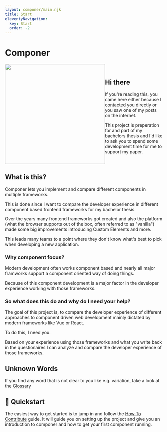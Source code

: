 ```yaml
---
layout: componer/main.njk
title: Start
eleventyNavigation:
  key: Start
  order: -2
---
```


# Componer
<section class="flex-v-center">
<img id="head" src="assets/componer/img/Head.jpg">

<div>

## Hi there

If you're reading this, you came here either because I contacted you directly or you saw one of my posts on the internet.

This project is preperation for and part of my bachelors thesis and I'd like to ask you to spend some development time for me to support my paper.

</div>
</section>

## What is this?

Componer lets you implement and compare different components in multiple frameworks.

This is done since I want to compare the developer experience in different component based frontend frameworks for my bachelor thesis.

Over the years many frontend frameworks got created and also the platform (what the browser supports out of the box, often referred to as "vanilla") made some big improvements introducing Custom Elements and more.

This leads many teams to a point where they don't know what's best to pick when developing a new application.

### Why component focus?

Modern development often works component based and nearly all major framworks support a component oriented way of doing things. 

Because of this component development is a major factor in the developer experience working with those frameworks.

### So what does this do and why do I need your help?

The goal of this project is, to compare the developer experience of different approaches to component driven web development mainly dictated by modern frameworks like Vue or React.

To do this, I need you.

Based on your experience using those frameworks and what you write back in the questionaires I can analyze and compare the developer experience of those frameworks.

## Unknown Words

If you find any word that is not clear to you like e.g. variation, take a look at the [Glossary](/glossary)

## 🚀 Quickstart

The easiest way to get started is to jump in and follow the [How To Contribute](/howToContribute) guide.
It will guide you on setting up the project and give you an introduction to componer and how to get your first component running.

<style>
.flex-v-center {
  display: flex;
  align-items: center;
}

#head {
  width: 20rem;
}
</style>
